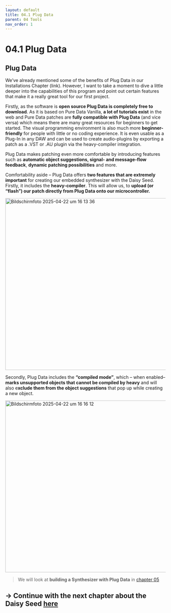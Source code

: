 ```yaml
---
layout: default
title: 04.1 Plug Data
parent: 04 Tools
nav_order: 1
---
```


# 04.1 Plug Data

## Plug Data


We’ve already mentioned some of the benefits of Plug Data in our Installations Chapter (link). However, I want to take a moment to dive a little deeper into the capabilities of this program and point out certain features that make it a really great tool for our first project.

Firstly, as the software is **open source Plug Data is completely free to download**. As it is based on Pure Data Vanilla, **a lot of tutorials exist** in the web and Pure Data patches are **fully compatible with Plug Data** (and vice versa) which means there are many great resources for beginners to get started. The visual programming environment is also much more **beginner-friendly** for people with little or no coding experience. It is even usable as a Plug-In in any DAW and can be used to create audio-plugins by exporting a patch as a .VST or .AU plugin via the heavy-compiler integration.

Plug Data makes patching even more comfortable by introducing features such as **automatic object suggestions, signal- and message-flow feedback**, **dynamic patching possibilities** and more.

Comfortability aside – Plug Data offers **two features that are extremely important** for creating our embedded synthesizer with the Daisy Seed. Firstly, it includes the **heavy-compiler**. This will allow us, to **upload (or “flash”) our patch directly from Plug Data onto our microcontroller.** 

<img width="540" alt="Bildschirmfoto 2025-04-22 um 16 13 36" src="https://github.com/user-attachments/assets/e69faecd-58f7-4b33-a3ef-5c2b7f668ed2" />

Secondly, Plug Data includes the **“compiled mode”**, which – when enabled– **marks unsupported objects that cannot be compiled by heavy** and will also e**xclude them from the object suggestions** that pop up while creating a new object. 

<img width="540" alt="Bildschirmfoto 2025-04-22 um 16 16 12" src="https://github.com/user-attachments/assets/5318d019-bc78-45d5-b991-c55a9a1c7d43" />

> We will look at **building a Synthesizer with Plug Data** in [chapter 05]({{site.baseurl}}/chapter-05/05-programming-a-synth)

## → Continue with the next chapter about the Daisy Seed [here]({{site.baseurl}}/chapter-04/04-2-daisy-seed)

